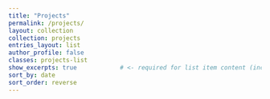 ```yaml
---
title: "Projects"
permalink: /projects/
layout: collection
collection: projects
entries_layout: list
author_profile: false
classes: projects-list
show_excerpts: true            # <- required for list item content (incl. teaser)
sort_by: date
sort_order: reverse
---
```


